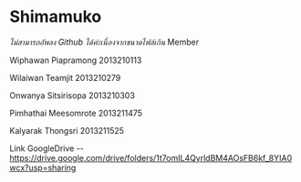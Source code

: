 # Shimamuko
*ไม่สามารถอัพลง Github ได้ค่ะเนื่องจากขนาดไฟล์เกิน*
Member

Wiphawan Piapramong 2013210113

Wilaiwan Teamjit 2013210279

Onwanya Sitsirisopa 2013210303

Pimhathai Meesomrote 2013211475

Kalyarak Thongsri 2013211525

Link GoogleDrive -- https://drive.google.com/drive/folders/1t7omIL4QyrldBM4AOsFB6kf_8YIA0wcx?usp=sharing

